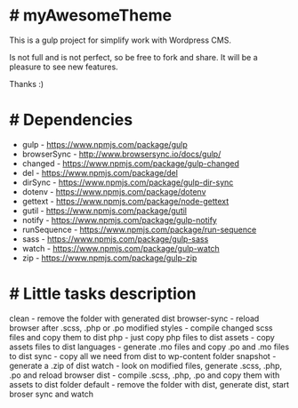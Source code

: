 # # myAwesomeTheme #

This is a gulp project for simplify work with Wordpress CMS.

Is not full and is not perfect, so be free to fork and share. It will be a pleasure to see new features.

Thanks :)

# # Dependencies #

* gulp - https://www.npmjs.com/package/gulp
* browserSync - http://www.browsersync.io/docs/gulp/
* changed - https://www.npmjs.com/package/gulp-changed
* del - https://www.npmjs.com/package/del
* dirSync - https://www.npmjs.com/package/gulp-dir-sync
* dotenv - https://www.npmjs.com/package/dotenv
* gettext - https://www.npmjs.com/package/node-gettext
* gutil - https://www.npmjs.com/package/gutil
* notify - https://www.npmjs.com/package/gulp-notify
* runSequence - https://www.npmjs.com/package/run-sequence
* sass - https://www.npmjs.com/package/gulp-sass
* watch - https://www.npmjs.com/package/gulp-watch
* zip - https://www.npmjs.com/package/gulp-zip

# # Little tasks description #

clean - remove the folder with generated dist
browser-sync - reload browser after .scss, .php or .po modified
styles - compile changed scss files and copy them to dist
php - just copy php files to dist
assets - copy assets files to dist
languages - generate .mo files and copy .po and .mo files to dist
sync - copy all we need from dist to wp-content folder
snapshot - generate a .zip of dist
watch - look on modified files, generate .scss, .php, .po and reload browser
dist - compile .scss, .php, .po and copy them with assets to dist folder
default - remove the folder with dist, generate dist, start broser sync and watch
